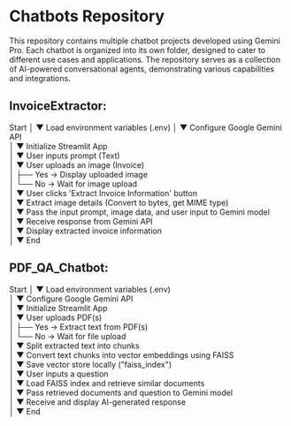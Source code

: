 # Chatbots Repository

This repository contains multiple chatbot projects developed using Gemini Pro. Each chatbot is organized into its own folder, designed to cater to different use cases and applications. The repository serves as a collection of AI-powered conversational agents, demonstrating various capabilities and integrations.

## InvoiceExtractor:

Start
 │
 ▼
Load environment variables (.env) 
 │
 ▼
Configure Google Gemini API  
 │
 ▼
Initialize Streamlit App  
 │
 ▼
User inputs prompt (Text)  
 │
 ▼
User uploads an image (Invoice)  
 │
 ├── Yes → Display uploaded image  
 │ └── No  → Wait for image upload  
 │
 ▼
User clicks 'Extract Invoice Information' button  
 │
 ▼
Extract image details (Convert to bytes, get MIME type)  
 │
 ▼
Pass the input prompt, image data, and user input to Gemini model  
 │
 ▼
Receive response from Gemini API  
 │
 ▼
Display extracted invoice information  
 │
 ▼
End  


## PDF_QA_Chatbot:

Start
 │
 ▼
Load environment variables (.env)  
 │
 ▼
Configure Google Gemini API  
 │
 ▼
Initialize Streamlit App  
 │
 ▼
User uploads PDF(s)  
 │
 ├── Yes → Extract text from PDF(s)  
 │ └── No  → Wait for file upload  
 │
 ▼
Split extracted text into chunks  
 │
 ▼
Convert text chunks into vector embeddings using FAISS  
 │
 ▼
Save vector store locally ("faiss_index")  
 │
 ▼
User inputs a question  
 │
 ▼
Load FAISS index and retrieve similar documents  
 │
 ▼
Pass retrieved documents and question to Gemini model  
 │
 ▼
Receive and display AI-generated response  
 │
 ▼
End  

